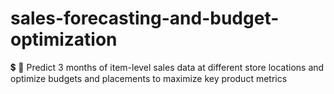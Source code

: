 # sales-forecasting-and-budget-optimization
💲  🔮 Predict 3 months of item-level sales data at different store locations and optimize budgets and placements to maximize key product metrics
